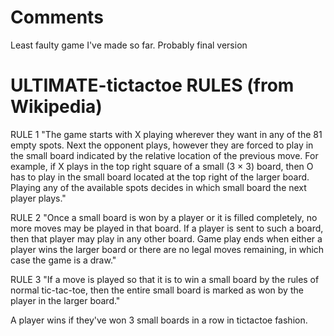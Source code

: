 # Comments
Least faulty game I've made so far. Probably final version


# ULTIMATE-tictactoe RULES (from Wikipedia)

RULE 1
"The game starts with X playing wherever they want in any of the 81 empty spots. Next the opponent plays, however they are forced to play in the small board indicated by the relative location of the previous move. For example, if X plays in the top right square of a small (3 × 3) board, then O has to play in the small board located at the top right of the larger board. Playing any of the available spots decides in which small board the next player plays."

RULE 2
"Once a small board is won by a player or it is filled completely, no more moves may be played in that board. If a player is sent to such a board, then that player may play in any other board. Game play ends when either a player wins the larger board or there are no legal moves remaining, in which case the game is a draw."

RULE 3
"If a move is played so that it is to win a small board by the rules of normal tic-tac-toe, then the entire small board is marked as won by the player in the larger board."

A player wins if they've won 3 small boards in a row in tictactoe fashion.


